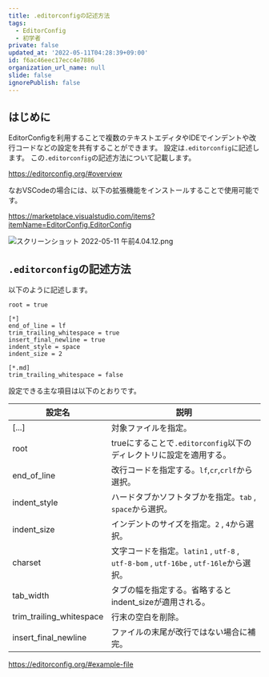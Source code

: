 ```yaml
---
title: .editorconfigの記述方法
tags:
  - EditorConfig
  - 初学者
private: false
updated_at: '2022-05-11T04:28:39+09:00'
id: f6ac46eec17ecc4e7886
organization_url_name: null
slide: false
ignorePublish: false
---
```

## はじめに
EditorConfigを利用することで複数のテキストエディタやIDEでインデントや改行コードなどの設定を共有することができます。
設定は`.editorconfig`に記述します。
この`.editorconfig`の記述方法について記載します。

https://editorconfig.org/#overview

なおVSCodeの場合には、以下の拡張機能をインストールすることで使用可能です。

https://marketplace.visualstudio.com/items?itemName=EditorConfig.EditorConfig

![スクリーンショット 2022-05-11 午前4.04.12.png](https://qiita-image-store.s3.ap-northeast-1.amazonaws.com/0/2342443/9b2b5d10-9673-4631-d994-185b112ec505.png)

## `.editorconfig`の記述方法
以下のように記述します。
```.editorconfig
root = true

[*]
end_of_line = lf
trim_trailing_whitespace = true
insert_final_newline = true
indent_style = space
indent_size = 2

[*.md]
trim_trailing_whitespace = false
```

設定できる主な項目は以下のとおりです。

| 設定名 | 説明 |
-----|----
[...] | 対象ファイルを指定。
root| trueにすることで`.editorconfig`以下のディレクトリに設定を適用する。
end_of_line | 改行コードを指定する。`lf`,`cr`,`crlf`から選択。
indent_style | ハードタブかソフトタブかを指定。`tab` , `space`から選択。
indent_size | インデントのサイズを指定。`2` , `4`から選択。
charset | 文字コードを指定。`latin1` , `utf-8` , `utf-8-bom` , `utf-16be` , `utf-16le`から選択。
tab_width | タブの幅を指定する。省略するとindent_sizeが適用される。
trim_trailing_whitespace | 行末の空白を削除。
insert_final_newline | ファイルの末尾が改行ではない場合に補完。

https://editorconfig.org/#example-file

